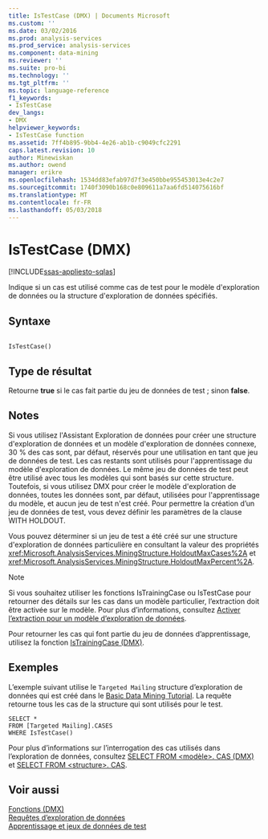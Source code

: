 ```yaml
---
title: IsTestCase (DMX) | Documents Microsoft
ms.custom: ''
ms.date: 03/02/2016
ms.prod: analysis-services
ms.prod_service: analysis-services
ms.component: data-mining
ms.reviewer: ''
ms.suite: pro-bi
ms.technology: ''
ms.tgt_pltfrm: ''
ms.topic: language-reference
f1_keywords:
- IsTestCase
dev_langs:
- DMX
helpviewer_keywords:
- IsTestCase function
ms.assetid: 7ff4b895-9bb4-4e26-ab1b-c9049cfc2291
caps.latest.revision: 10
author: Minewiskan
ms.author: owend
manager: erikre
ms.openlocfilehash: 1534dd83efab97d7f3e450bbe955453013e4c2e7
ms.sourcegitcommit: 1740f3090b168c0e809611a7aa6fd514075616bf
ms.translationtype: MT
ms.contentlocale: fr-FR
ms.lasthandoff: 05/03/2018
---
```

# <a name="istestcase-dmx"></a>IsTestCase (DMX)
[!INCLUDE[ssas-appliesto-sqlas](../includes/ssas-appliesto-sqlas.md)]

  Indique si un cas est utilisé comme cas de test pour le modèle d'exploration de données ou la structure d'exploration de données spécifiés.  
  
## <a name="syntax"></a>Syntaxe  
  
```  
  
IsTestCase()  
```  
  
## <a name="result-type"></a>Type de résultat  
 Retourne **true** si le cas fait partie du jeu de données de test ; sinon **false**.  
  
## <a name="remarks"></a>Notes  
 Si vous utilisez l'Assistant Exploration de données pour créer une structure d'exploration de données et un modèle d'exploration de données connexe, 30 % des cas sont, par défaut, réservés pour une utilisation en tant que jeu de données de test. Les cas restants sont utilisés pour l'apprentissage du modèle d'exploration de données. Le même jeu de données de test peut être utilisé avec tous les modèles qui sont basés sur cette structure. Toutefois, si vous utilisez DMX pour créer le modèle d'exploration de données, toutes les données sont, par défaut, utilisées pour l'apprentissage du modèle, et aucun jeu de test n'est créé. Pour permettre la création d’un jeu de données de test, vous devez définir les paramètres de la clause WITH HOLDOUT.  
  
 Vous pouvez déterminer si un jeu de test a été créé sur une structure d'exploration de données particulière en consultant la valeur des propriétés <xref:Microsoft.AnalysisServices.MiningStructure.HoldoutMaxCases%2A> et <xref:Microsoft.AnalysisServices.MiningStructure.HoldoutMaxPercent%2A>.  
  
> [!NOTE]  
>  Si vous souhaitez utiliser les fonctions IsTrainingCase ou IsTestCase pour retourner des détails sur les cas dans un modèle particulier, l’extraction doit être activée sur le modèle. Pour plus d’informations, consultez [Activer l’extraction pour un modèle d’exploration de données](../analysis-services/data-mining/enable-drillthrough-for-a-mining-model.md).  
  
 Pour retourner les cas qui font partie du jeu de données d’apprentissage, utilisez la fonction [IsTrainingCase &#40;DMX&#41;](../dmx/istrainingcase-dmx.md).  
  
## <a name="examples"></a>Exemples  
 L’exemple suivant utilise le `Targeted Mailing` structure d’exploration de données qui est créé dans le [Basic Data Mining Tutorial](http://msdn.microsoft.com/library/6602edb6-d160-43fb-83c8-9df5dddfeb9c). La requête retourne tous les cas de la structure qui sont utilisés pour le test.  
  
```  
SELECT *  
FROM [Targeted Mailing].CASES  
WHERE IsTestCase()  
```  
  
 Pour plus d’informations sur l’interrogation des cas utilisés dans l’exploration de données, consultez [SELECT FROM &#60;modèle&#62;. CAS &#40;DMX&#41; ](../dmx/select-from-model-cases-dmx.md) et [SELECT FROM &#60;structure&#62;. CAS](../dmx/select-from-structure-cases.md).  
  
## <a name="see-also"></a>Voir aussi  
 [Fonctions &#40;DMX&#41;](../dmx/functions-dmx.md)   
 [Requêtes d’exploration de données](../analysis-services/data-mining/data-mining-queries.md)   
 [Apprentissage et jeux de données de test](../analysis-services/data-mining/training-and-testing-data-sets.md)  
  
  
